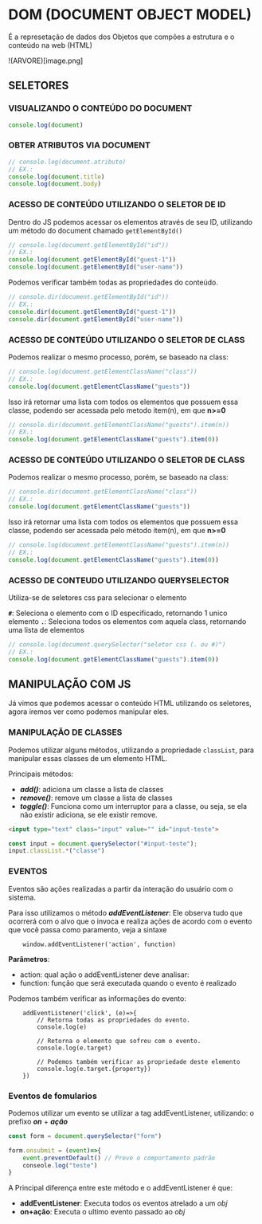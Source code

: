 # DOM (DOCUMENT OBJECT MODEL)
É a represetação de dados dos Objetos que compões a estrutura e o conteúdo na web (HTML)

!(ARVORE)[image.png]

## SELETORES
### VISUALIZANDO O CONTEÚDO DO DOCUMENT
```js
console.log(document)
```
### OBTER ATRIBUTOS VIA DOCUMENT
```js
// console.log(document.atributo)
// EX.:
console.log(document.title)
console.log(document.body)
```
### ACESSO DE CONTEÚDO UTILIZANDO O SELETOR DE ID 
Dentro do JS podemos acessar os elementos através de seu ID, utilizando um método do document chamado `getElementById()`
```js
// console.log(document.getElementById("id"))
// EX.:
console.log(document.getElementById("guest-1"))
console.log(document.getElementById("user-name"))
```
Podemos verificar também todas as propriedades do conteúdo.
```js
// console.dir(document.getElementById("id"))
// EX.:
console.dir(document.getElementById("guest-1"))
console.dir(document.getElementById("user-name"))
```
### ACESSO DE CONTEÚDO UTILIZANDO O SELETOR DE CLASS
Podemos realizar o mesmo processo, porém, se baseado na class:
```js
// console.log(document.getElementClassName("class"))
// EX.:
console.log(document.getElementClassName("guests"))
```
Isso irá retornar uma lista com todos os elementos que possuem essa classe, podendo ser acessada pelo metodo item(n), em que **n>=0**
```js
// console.dir(document.getElementClassName("guests").item(n))
// EX.:
console.log(document.getElementClassName("guests").item(0))
```
### ACESSO DE CONTEÚDO UTILIZANDO O SELETOR DE CLASS
Podemos realizar o mesmo processo, porém, se baseado na class:
```js
// console.dir(document.getElementClassName("class"))
// EX.:
console.log(document.getElementClassName("guests"))
```
Isso irá retornar uma lista com todos os elementos que possuem essa classe, podendo ser acessada pelo método item(n), em que **n>=0**
```js
// console.log(document.getElementClassName("guests").item(n))
// EX.:
console.log(document.getElementClassName("guests").item(0))
```
### ACESSO DE CONTEUDO UTILIZANDO QUERYSELECTOR
Utiliza-se de seletores css para selecionar o elemento

**`#`**: Seleciona o elemento com o ID especificado, retornando 1 unico elemento
**`.`**: Seleciona todos os elementos com aquela class, retornando uma lista de elementos
```js
// console.log(document.querySelector("seletor css (. ou #)")
// EX.:
console.log(document.getElementClassName("guests").item(0))
```
## MANIPULAÇÃO COM JS
Já vimos que podemos acessar o conteúdo HTML utilizando os seletores, agora iremos ver como podemos manipular eles.
### MANIPULAÇÃO DE CLASSES
Podemos utilizar alguns métodos, utilizando a propriedade `classList`, para manipular essas classes de um elemento HTML.

Principais métodos:
- ***add()***: adiciona um classe a lista de classes
- ***remove()***: remove um classe a lista de classes
- ***toggle()***: Funciona como um interruptor para a classe, ou seja, se ela não existir adiciona, se ele existir remove.
```html
<input type="text" class="input" value="" id="input-teste">
```
```js
const input = document.querySelector("#input-teste");
input.classList.*("classe")
```
### EVENTOS
 Eventos são ações realizadas a partir da interação do usuário com o sistema.

Para isso utilizamos o método ***addEventListener***: Ele observa tudo que ocorrerá com o alvo que o invoca e realiza ações de acordo com o evento que você passa como paramento, veja a sintaxe
```JS
    window.addEventListener('action', function)
```
**Parâmetros**:
 - action: qual ação o addEventListener deve analisar:
 - function: função que será executada quando o evento é realizado

Podemos também verificar as informações do evento:
```JS
    addEventListener('click', (e)=>{
        // Retorna todas as propriedades do evento.
        console.log(e)

        // Retorna o elemento que sofreu com o evento.
        console.log(e.target)

        // Podemos também verificar as propriedade deste elemento
        console.log(e.target.{property})
    })
```

### Eventos de fomularios
Podemos utilizar um evento se utilizar a tag addEventListener, utilizando: o prefixo ***on*** + ***ação***
```js
const form = document.querySelector("form")

form.onsubmit = (event)=>{
    event.preventDefault() // Preve o comportamento padrão
    conseole.log("teste")
}
```
A Principal diferença entre este método e o addEventListener é que:
- **addEventListener**: Executa todos os eventos atrelado a um *obj*
- **on+ação**: Executa o ultimo evento passado ao *obj*
